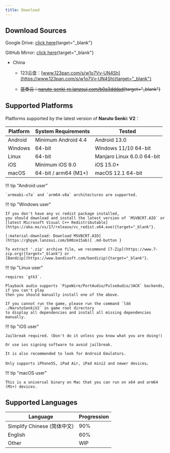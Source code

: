 ```yaml
---
title: Download
---
```


## Download Sources

Google Drive: [click here](https://drive.google.com/drive/folders/1addvZRBvPBGDJtiLdzMWgd6C_qiVS3Lt?usp=sharing){target="_blank"}

GitHub Mirror: [click here](https://github.com/Naruto-Senki/files/releases/tag/latest){target="_blank"}

- China

    - 123云盘：[www.123pan.com/s/w1o7Vv-UN4Sh](https://www.123pan.com/s/w1o7Vv-UN4Sh){target="_blank"}

    - ~~蓝奏云：[naruto-senki-re.lanzouj.com/b0a3dddad](https://naruto-senki-re.lanzouj.com/b0a3dddad){target="_blank"}~~

## Supported Platforms

Platforms supported by the latest version of **Naruto Senki: V2**：

| Platform | System Requirements  | Tested                     |
| -------- | -------------------- | -------------------------- |
| Android  | Minimum Android 4.4  | Android 13.0               |
| Windows  | 64-bit               | Windows 11/10 64-bit       |
| Linux    | 64-bit               | Manjaro Linux 6.0.0 64-bit |
| iOS      | Minimum iOS 9.0      | iOS 15.0+                  |
| macOS    | 64-bit / arm64 (M1+) | macOS 12.1 64-bit          |


!!! tip "Android user"

    `armeabi-v7a` and `arm64-v8a` architectures are supported.

!!! tip "Windows user"

    If you don't have any vc redist package installed,
    you should download and install the latest version of `MSVBCRT.AIO` or
    [latest Microsoft Visual C++ Redistributable](https://aka.ms/vs/17/release/vc_redist.x64.exe){target="_blank"}.

    [:material-download: Download MSVBCRT.AIO](https://ghpym.lanzoui.com/b00ze15ab){ .md-button }

    To extract '.zip' archive file, we recommend [7-Zip](https://www.7-zip.org){target="_blank"} or
    [Bandzip](https://www.bandisoft.com/bandizip){target="_blank"}.

!!! tip "Linux user"

    requires `gtk3`.

    Playback audio supports `PipeWire/PortAudio/PulseAudio/JACK` backends, if you can't play
    then you should manually install one of the above.

    If you cannot run the game, please run the command `ldd ./NarutoSenkiV2` in game root directory
    to display all dependencies and install all missing dependencies manually.

!!! tip "iOS user"

    Jailbreak required. (Don't do it unless you know what you are doing!)

    Or use ios signing software to avoid jailbreak.

    It is also recommended to look for Android Emulators.

    Only supports iPhone5S, iPad Air, iPad mini2 and newer devices。

!!! tip "macOS user"

    This is a universal binary on Mac that you can run on x64 and arm64 (M1+) devices.

## Supported Languages

| Language                    | Progression |
| --------------------------- | ----------- |
| Simplify Chinese (简体中文) | 90%         |
| English                     | 60%         |
| Other                       | WIP         |
